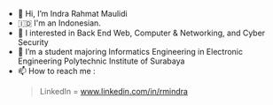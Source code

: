 - 👋 Hi, I’m Indra Rahmat Maulidi
- 🇮🇩 I'm an Indonesian.
- 👀 I interested in Back End Web, Computer & Networking, and Cyber Security
- 🌱 I’m a student majoring Informatics Engineering in Electronic Engineering Polytechnic Institute of Surabaya
- 📫 How to reach me :
  > LinkedIn = www.linkedin.com/in/rmindra
